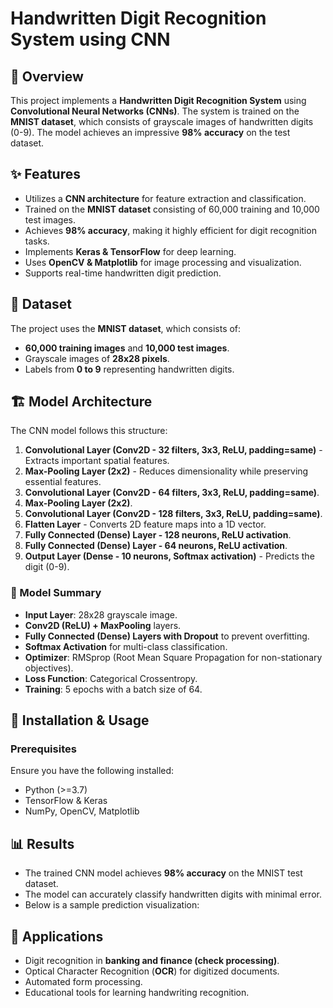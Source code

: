 # Handwritten Digit Recognition System using CNN

## 📌 Overview
This project implements a **Handwritten Digit Recognition System** using **Convolutional Neural Networks (CNNs)**. The system is trained on the **MNIST dataset**, which consists of grayscale images of handwritten digits (0-9). The model achieves an impressive **98% accuracy** on the test dataset.

## ✨ Features
- Utilizes a **CNN architecture** for feature extraction and classification.
- Trained on the **MNIST dataset** consisting of 60,000 training and 10,000 test images.
- Achieves **98% accuracy**, making it highly efficient for digit recognition tasks.
- Implements **Keras & TensorFlow** for deep learning.
- Uses **OpenCV & Matplotlib** for image processing and visualization.
- Supports real-time handwritten digit prediction.

## 📂 Dataset
The project uses the **MNIST dataset**, which consists of:
- **60,000 training images** and **10,000 test images**.
- Grayscale images of **28x28 pixels**.
- Labels from **0 to 9** representing handwritten digits.

## 🏗️ Model Architecture
The CNN model follows this structure:
1. **Convolutional Layer (Conv2D - 32 filters, 3x3, ReLU, padding=same)** - Extracts important spatial features.
2. **Max-Pooling Layer (2x2)** - Reduces dimensionality while preserving essential features.
3. **Convolutional Layer (Conv2D - 64 filters, 3x3, ReLU, padding=same)**.
4. **Max-Pooling Layer (2x2)**.
5. **Convolutional Layer (Conv2D - 128 filters, 3x3, ReLU, padding=same)**.
6. **Flatten Layer** - Converts 2D feature maps into a 1D vector.
7. **Fully Connected (Dense) Layer - 128 neurons, ReLU activation**.
8. **Fully Connected (Dense) Layer - 64 neurons, ReLU activation**.
9. **Output Layer (Dense - 10 neurons, Softmax activation)** - Predicts the digit (0-9).

### 📌 Model Summary
- **Input Layer**: 28x28 grayscale image.
- **Conv2D (ReLU) + MaxPooling** layers.
- **Fully Connected (Dense) Layers with Dropout** to prevent overfitting.
- **Softmax Activation** for multi-class classification.
- **Optimizer**: RMSprop (Root Mean Square Propagation for non-stationary objectives).
- **Loss Function**: Categorical Crossentropy.
- **Training**: 5 epochs with a batch size of 64.

## 🚀 Installation & Usage
### Prerequisites
Ensure you have the following installed:
- Python (>=3.7)
- TensorFlow & Keras
- NumPy, OpenCV, Matplotlib


## 📊 Results
- The trained CNN model achieves **98% accuracy** on the MNIST test dataset.
- The model can accurately classify handwritten digits with minimal error.
- Below is a sample prediction visualization:


## 🤖 Applications
- Digit recognition in **banking and finance (check processing)**.
- Optical Character Recognition (**OCR**) for digitized documents.
- Automated form processing.
- Educational tools for learning handwriting recognition.

